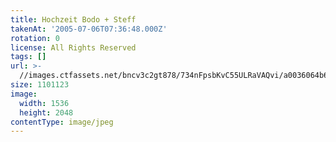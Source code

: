 ```yaml
---
title: Hochzeit Bodo + Steff
takenAt: '2005-07-06T07:36:48.000Z'
rotation: 0
license: All Rights Reserved
tags: []
url: >-
  //images.ctfassets.net/bncv3c2gt878/734nFpsbKvC55ULRaVAQvi/a0036064b6dcdfa1592e9fe5bc10d83f/hochzeit-bodo--steff_4559742685_o
size: 1101123
image:
  width: 1536
  height: 2048
contentType: image/jpeg
---
```


